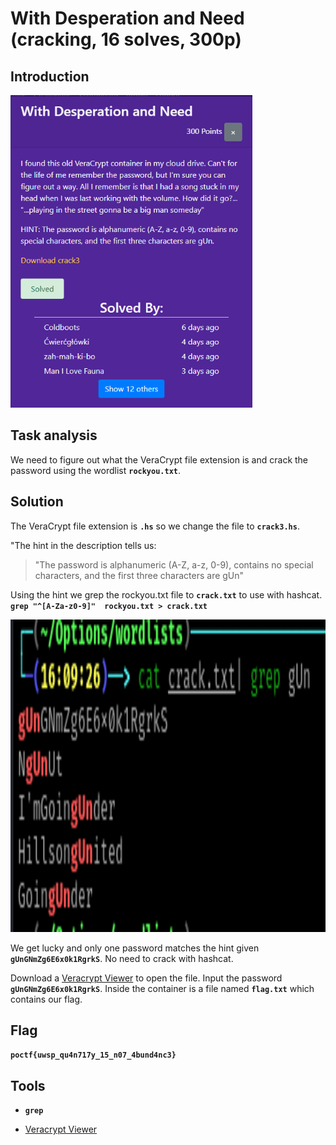 # With Desperation and Need (cracking, 16 solves, 300p)

## Introduction

<p align="left">
  <img height=500 img src=./readme_assets/challenge.PNG/>
</p>


## Task analysis

We need to figure out what the VeraCrypt file extension is and crack the password using the wordlist **`rockyou.txt`**.  

## Solution

The VeraCrypt file extension is **`.hs`** so we change the file to **`crack3.hs`**.

"The hint in the description tells us:
> "The password is alphanumeric (A-Z, a-z, 0-9), contains no special characters, and the first three characters are gUn"

Using the hint we grep the rockyou.txt file to **`crack.txt`** to use with hashcat. **`grep "^[A-Za-z0-9]"  rockyou.txt > crack.txt`**

<p align="left">
  <img height=500 img src=./readme_assets/gUn.PNG/>
</p>

We get lucky and only one password matches the hint given **`gUnGNmZg6E6x0k1RgrkS`**. No need to crack with hashcat.

Download a [Veracrypt Viewer](https://www.veracrypt.fr/en/Home.html) to open the file. Input the password **`gUnGNmZg6E6x0k1RgrkS`**. Inside the container is a file named **`flag.txt`** which contains our flag.

## Flag

**`poctf{uwsp_qu4n717y_15_n07_4bund4nc3}`**

## Tools

- **`grep`**

- [Veracrypt Viewer](https://www.veracrypt.fr/en/Home.html)
